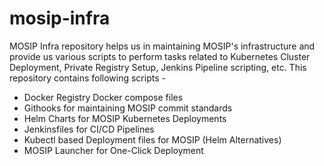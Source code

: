 # mosip-infra
MOSIP Infra repository helps us in maintaining MOSIP's infrastructure and provide us various scripts to perform tasks related to Kubernetes Cluster Deployment, Private Registry Setup, Jenkins Pipeline scripting, etc. This repository contains following scripts -
* Docker Registry Docker compose files
* Githooks for maintaining MOSIP commit standards
* Helm Charts for MOSIP Kubernetes Deployments
* Jenkinsfiles for CI/CD Pipelines
* Kubectl based Deployment files for MOSIP (Helm Alternatives)
* MOSIP Launcher for One-Click Deployment

